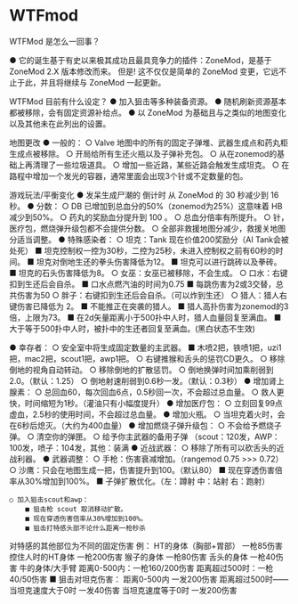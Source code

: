 # WTFmod
WTFMod 是怎么一回事？

● 它的诞生基于有史以来极其成功且最具竞争力的插件：ZoneMod，是基于ZoneMod 2.X 版本修改而来。
但是! 这不仅仅是简单的 ZoneMod 变更，它远不止于此，并且将继续与 ZoneMod 一起更新。

WTFMod 目前有什么设定？
 ● 加入狙击等多种装备资源。
 ● 随机刷新资源基本都被移除，会有固定资源补给点。
 ● 以 ZoneMod 为基础且与之类似的地图变化以及其他未在此列出的设置。




地图更改
● 一般的：
	○ Valve 地图中的所有的固定子弹堆、武器生成点和药丸柜生成点被移除。
	○ 开局给所有生还火瓶以及子弹补充包。
	○ 从在zonemod的基础上再清理了一些垃圾道具。
	○ 增加一些近路，某些近路会触发生成坦克。
	○ 在路程中增加一个发光的容器，通常里面会出现3个针或不定数量的包。




游戏玩法/平衡变化
● 发呆生成尸潮的 倒计时 从 ZoneMod 的 30 秒减少到 16 秒。
● 分数：
	○ DB 已增加到总血分的50%（zonemod为25%）这意味着 HB 减少到50%。
	○ 药丸的奖励血分提升到 100 。
	○ 总血分倍率有所提升。
	○ 针，医疗包，燃烧弹升级包都不会提供分数。
	○ 全部非救援地图分减少，救援关地图分适当调整。
● 特殊感染者：
	○ 坦克：Tank 现在价值200奖励分（AI Tank会被处死） 
		■ 坦克控制权一控为30秒，二控为25秒，未进入控制权之前有60秒的时间。
		■ 坦克对倒地生还的拳头伤害降低为12。
		■ 坦克可以进行跳砖以及拳砖。
		■ 坦克的石头伤害降低为8。
	○ 女巫：女巫已被移除，不会生成。
	○ 口水：右键扣到生还后会自杀。
		■ 口水点燃汽油的时间为0.75
		■ 每跳伤害为2或3交替，总共伤害为50
	○ 胖子：右键扣到生还后会自杀。（可以炸到生还）
	○ 猎人：猎人右键伤害已降低为 2。
		■ 不能推正在突袭的猎人。
		■ 猎人高扑伤害为zonemod的3倍，上限为73。
		■ 在2d矢量距离小于500扑中人时，猎人血量回复至满血。
		■ 大于等于500扑中人时，被扑中的生还者回复至满血。(黑白状态不生效)

● 幸存者：
	○ 安全室中将生成固定数量的主武器。
		■ 木喷2把，铁喷1把，uzi1把，mac2把，scout1把，awp1把。
	○ 右键推猴和舌头的惩罚CD更久。
	○ 移除倒地的视角自动转动。
	○ 移除倒地的扩散惩罚。
	○ 倒地换弹时间加乘削弱到2.0。（默认：1.25）
	○ 倒地射速削弱到0.6秒一发。（默认：0.3秒）
● 增加肾上腺素：
	○ 总回血60，每次回血6点，0.5秒回一次，不会超过总血量。
	○ 救人更快，时间缩短为1秒。（灌油只有小幅度提升）
● 增加医疗包：
	○ 立刻回复99点虚血，2.5秒的使用时间，不会超过总血量。
● 增加火瓶。
	○ 当坦克着火时，会在6秒后熄灭。（大约为400血量）
● 增加燃烧子弹升级包：
	○ 不会给予燃烧子弹。
	○ 清空你的弹匣。
	○ 给予你主武器的备用子弹
（scout：120发，AWP：100发，喷子：104发，其他：装满
● 近战武器：
	○ 移除了所有可以砍舌头的近战利器。
● 武器调整：
	○ 手枪：伤害衰减增加。（rangemod 0.75 >>> 0.72）
	○ 沙鹰：只会在地图生成一把，伤害提升到100。（默认80）
		■ 现在穿透伤害倍率从30%增加到100%。
		■ 子弹扩散优化。（左：蹲射 中：站射 右：跑射）
                           
	○ 加入狙击scout和awp：
		■ 狙击枪 scout 取消移动扩散。
		■ 现在穿透伤害倍率从30%增加到100%。
		■ 狙击打特感头部不论什么距离一枪秒杀  
对特感的其他部位为不同的固定伤害
例：
HT的身体（胸部+胃部）	一枪85伤害
控住人时的HT身体		一枪200伤害
猴子的身体				一枪80伤害
舌头的身体				一枪40伤害
牛的身体/大手臂		距离0-500内：一枪160/200伤害
   距离超过500时：一枪40/50伤害
		■ 狙击对坦克伤害：
距离0-500内	一发200伤害
距离超过500时——	
	当坦克速度大于0时	一发40伤害
	当坦克速度等于0时	一发200伤害

